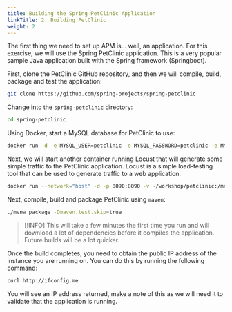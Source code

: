 ```yaml
---
title: Building the Spring PetClinic Application
linkTitle: 2. Building PetClinic
weight: 2
---
```


The first thing we need to set up APM is... well, an application. For this exercise, we will use the Spring PetClinic application. This is a very popular sample Java application built with the Spring framework (Springboot).

First, clone the PetClinic GitHub repository, and then we will compile, build, package and test the application:

```bash
git clone https://github.com/spring-projects/spring-petclinic
```

Change into the `spring-petclinic` directory:

<!--
```bash
cd spring-petclinic && git checkout 276880e
```
-->

```bash
cd spring-petclinic
```

Using Docker, start a MySQL database for PetClinic to use:

```bash
docker run -d -e MYSQL_USER=petclinic -e MYSQL_PASSWORD=petclinic -e MYSQL_ROOT_PASSWORD=root -e MYSQL_DATABASE=petclinic -p 3306:3306 docker.io/biarms/mysql:5.7
```

Next, we will start another container running Locust that will generate some simple traffic to the PetClinic application. Locust is a simple load-testing tool that can be used to generate traffic to a web application.

```bash
docker run --network="host" -d -p 8090:8090 -v ~/workshop/petclinic:/mnt/locust docker.io/locustio/locust -f /mnt/locust/locustfile.py --headless -u 1 -r 1 -H http://127.0.0.1:8083
```

Next, compile, build and package PetClinic using `maven`:

```bash
./mvnw package -Dmaven.test.skip=true
```

> [!INFO]
> This will take a few minutes the first time you run and will download a lot of dependencies before it compiles the application. Future builds will be a lot quicker.

Once the build completes, you need to obtain the public IP address of the instance you are running on. You can do this by running the following command:

```bash
curl http://ifconfig.me
```

You will see an IP address returned, make a note of this as we will need it to validate that the application is running.
